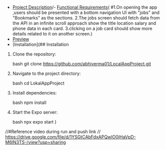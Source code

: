 

- [Project Description](#project-description)/- [Functional Requirements](#functional-requirements)( #1.On opening the app ,users should be presented with a bottom navigation UI with "jobs" and "Bookmarks" as the sections.
2.The jobs screen should fetch data from the API in an infinite scroll approach show the title location salary and phone data in each card.
3.clicking on a job card should show more details related to it on another screen.)
- [Preview](#preview)
- [Installation](## Installation

1. Clone the repository:

    bash
    git clone  https://github.com/abhiverma01/LocalAppProject.git
    

2. Navigate to the project directory:

    bash
    cd LokalAppProject
    

3. Install dependencies:

    bash
    npm install
    

4. Start the Expo server:

   bash
    npx expo start )


//#Reference video during run and push link
//  https://drive.google.com/file/d/1YSGtCAbFdxAPQwIO0jHaVpD-M6lN3TS-/view?usp=sharing 


